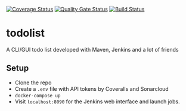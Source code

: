 [![Coverage Status](https://coveralls.io/repos/github/rickie95/todolist/badge.svg?branch=master)](https://coveralls.io/github/rickie95/todolist?branch=ui-building) [![Quality Gate Status](https://sonarcloud.io/api/project_badges/measure?project=rickie95_todolist&metric=alert_status)](https://sonarcloud.io/dashboard?id=rickie95_todolist) [![Build Status](https://travis-ci.com/rickie95/todolist.svg?branch=ui-building)](https://travis-ci.com/rickie95/todolist)

# todolist
A CLI/GUI todo list developed with Maven, Jenkins and a lot of friends

## Setup

  - Clone the repo
  - Create a `.env` file with API tokens by Coveralls and Sonarcloud
  - `docker-compose up`
  - Visit `localhost:8090` for the Jenkins web interface and launch jobs.

